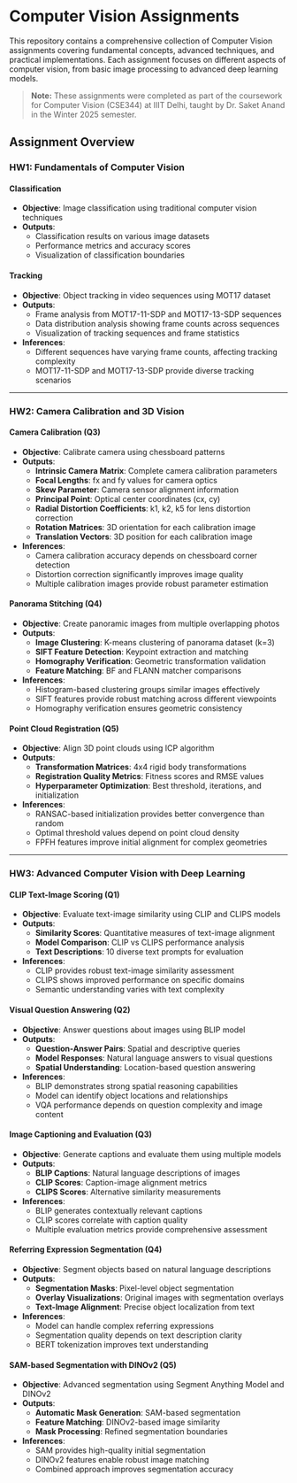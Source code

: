 # Computer Vision Assignments

This repository contains a comprehensive collection of Computer Vision assignments covering fundamental concepts, advanced techniques, and practical implementations. Each assignment focuses on different aspects of computer vision, from basic image processing to advanced deep learning models.

> **Note:** These assignments were completed as part of the coursework for Computer Vision (CSE344) at IIIT Delhi, taught by Dr. Saket Anand in the Winter 2025 semester.

## Assignment Overview

### HW1: Fundamentals of Computer Vision

#### Classification
- **Objective**: Image classification using traditional computer vision techniques
- **Outputs**: 
  - Classification results on various image datasets
  - Performance metrics and accuracy scores
  - Visualization of classification boundaries

#### Tracking
- **Objective**: Object tracking in video sequences using MOT17 dataset
- **Outputs**:
  - Frame analysis from MOT17-11-SDP and MOT17-13-SDP sequences
  - Data distribution analysis showing frame counts across sequences
  - Visualization of tracking sequences and frame statistics
- **Inferences**: 
  - Different sequences have varying frame counts, affecting tracking complexity
  - MOT17-11-SDP and MOT17-13-SDP provide diverse tracking scenarios

---

### HW2: Camera Calibration and 3D Vision

#### Camera Calibration (Q3)
- **Objective**: Calibrate camera using chessboard patterns
- **Outputs**:
  - **Intrinsic Camera Matrix**: Complete camera calibration parameters
  - **Focal Lengths**: fx and fy values for camera optics
  - **Skew Parameter**: Camera sensor alignment information
  - **Principal Point**: Optical center coordinates (cx, cy)
  - **Radial Distortion Coefficients**: k1, k2, k5 for lens distortion correction
  - **Rotation Matrices**: 3D orientation for each calibration image
  - **Translation Vectors**: 3D position for each calibration image
- **Inferences**:
  - Camera calibration accuracy depends on chessboard corner detection
  - Distortion correction significantly improves image quality
  - Multiple calibration images provide robust parameter estimation

#### Panorama Stitching (Q4)
- **Objective**: Create panoramic images from multiple overlapping photos
- **Outputs**:
  - **Image Clustering**: K-means clustering of panorama dataset (k=3)
  - **SIFT Feature Detection**: Keypoint extraction and matching
  - **Homography Verification**: Geometric transformation validation
  - **Feature Matching**: BF and FLANN matcher comparisons
- **Inferences**:
  - Histogram-based clustering groups similar images effectively
  - SIFT features provide robust matching across different viewpoints
  - Homography verification ensures geometric consistency

#### Point Cloud Registration (Q5)
- **Objective**: Align 3D point clouds using ICP algorithm
- **Outputs**:
  - **Transformation Matrices**: 4x4 rigid body transformations
  - **Registration Quality Metrics**: Fitness scores and RMSE values
  - **Hyperparameter Optimization**: Best threshold, iterations, and initialization
- **Inferences**:
  - RANSAC-based initialization provides better convergence than random
  - Optimal threshold values depend on point cloud density
  - FPFH features improve initial alignment for complex geometries

---

### HW3: Advanced Computer Vision with Deep Learning

#### CLIP Text-Image Scoring (Q1)
- **Objective**: Evaluate text-image similarity using CLIP and CLIPS models
- **Outputs**:
  - **Similarity Scores**: Quantitative measures of text-image alignment
  - **Model Comparison**: CLIP vs CLIPS performance analysis
  - **Text Descriptions**: 10 diverse text prompts for evaluation
- **Inferences**:
  - CLIP provides robust text-image similarity assessment
  - CLIPS shows improved performance on specific domains
  - Semantic understanding varies with text complexity

#### Visual Question Answering (Q2)
- **Objective**: Answer questions about images using BLIP model
- **Outputs**:
  - **Question-Answer Pairs**: Spatial and descriptive queries
  - **Model Responses**: Natural language answers to visual questions
  - **Spatial Understanding**: Location-based question answering
- **Inferences**:
  - BLIP demonstrates strong spatial reasoning capabilities
  - Model can identify object locations and relationships
  - VQA performance depends on question complexity and image content

#### Image Captioning and Evaluation (Q3)
- **Objective**: Generate captions and evaluate them using multiple models
- **Outputs**:
  - **BLIP Captions**: Natural language descriptions of images
  - **CLIP Scores**: Caption-image alignment metrics
  - **CLIPS Scores**: Alternative similarity measurements
- **Inferences**:
  - BLIP generates contextually relevant captions
  - CLIP scores correlate with caption quality
  - Multiple evaluation metrics provide comprehensive assessment

#### Referring Expression Segmentation (Q4)
- **Objective**: Segment objects based on natural language descriptions
- **Outputs**:
  - **Segmentation Masks**: Pixel-level object segmentation
  - **Overlay Visualizations**: Original images with segmentation overlays
  - **Text-Image Alignment**: Precise object localization from text
- **Inferences**:
  - Model can handle complex referring expressions
  - Segmentation quality depends on text description clarity
  - BERT tokenization improves text understanding

#### SAM-based Segmentation with DINOv2 (Q5)
- **Objective**: Advanced segmentation using Segment Anything Model and DINOv2
- **Outputs**:
  - **Automatic Mask Generation**: SAM-based segmentation
  - **Feature Matching**: DINOv2-based image similarity
  - **Mask Processing**: Refined segmentation boundaries
- **Inferences**:
  - SAM provides high-quality initial segmentation
  - DINOv2 features enable robust image matching
  - Combined approach improves segmentation accuracy

